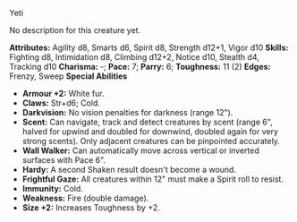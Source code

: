 Yeti

No description for this creature yet.

**Attributes:** Agility d8, Smarts d6, Spirit d8, Strength d12+1, Vigor
d10
**Skills:** Fighting d8, Intimidation d8, Climbing d12+2, Notice d10,
Stealth d4, Tracking d10
**Charisma:** -; **Pace:** 7; **Parry:** 6; **Toughness:** 11 (2)
**Edges:** Frenzy, Sweep
**Special Abilities**
- **Armour +2:** White fur.
- **Claws:** Str+d6; Cold.
- **Darkvision:** No vision penalties for darkness (range 12").
- **Scent:** Can navigate, track and detect creatures by scent (range
6", halved for upwind and doubled for downwind, doubled again for very
strong scents). Only adjacent creatures can be pinpointed accurately.
- **Wall Walker:** Can automatically move across vertical or inverted
surfaces with Pace 6".
- **Hardy:** A second Shaken result doesn't become a wound.
- **Frightful Gaze:** All creatures within 12" must make a Spirit roll
to resist.
- **Immunity:** Cold.
- **Weakness:** Fire (double damage).
- **Size +2:** Increases Toughness by +2.

